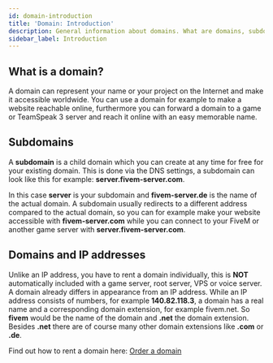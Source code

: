 ```yaml
---
id: domain-introduction
title: 'Domain: Introduction'
description: General information about domains. What are domains, subdomains or IP addresses? - ZAP-Hosting.com Documentation
sidebar_label: Introduction
---
```




## What is a domain?

A domain can represent your name or your project on the Internet and make it accessible worldwide. You can use a domain for example to make a website reachable online, furthermore you can forward a domain to a game or TeamSpeak 3 server and reach it online with an easy memorable name.



## Subdomains

A **subdomain** is a child domain which you can create at any time for free for your existing domain. This is done via the DNS settings, a subdomain can look like this for example: **server.fivem-server.com**.

In this case **server** is your subdomain and **fivem-server.de** is the name of the actual domain. A subdomain usually redirects to a different address compared to the actual domain, so you can for example make your website accessible with **fivem-server.com** while you can connect to your FiveM or another game server with **server.fivem-server.com**.




## Domains and IP addresses

Unlike an IP address, you have to rent a domain individually, this is **NOT** automatically included with a game server, root server, VPS or voice server. A domain already differs in appearance from an IP address. While an IP address consists of numbers, for example **140.82.118.3**, a domain has a real name and a corresponding domain extension, for example fivem.net. So **fivem** would be the name of the domain and **.net** the domain extension. Besides **.net** there are of course many other domain extensions like **.com** or **.de**.

Find out how to rent a domain here: [Order a domain](domain-order.md)
